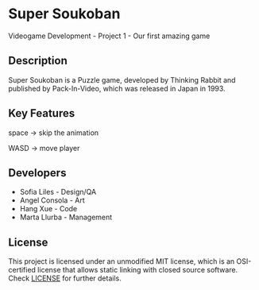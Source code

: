 # Super Soukoban
Videogame Development - Project 1 - Our first amazing game

## Description
Super Soukoban is a Puzzle game, developed by Thinking Rabbit and published by Pack-In-Video, which was released in Japan in 1993.

## Key Features
space -> skip the animation 

WASD -> move player
 
## Developers
 - Sofia Liles - Design/QA
 - Angel Consola - Art
 - Hang Xue - Code
 - Marta Llurba - Management

## License
This project is licensed under an unmodified MIT license, which is an OSI-certified license that allows static linking with closed source software. Check [LICENSE](LICENSE) for further details.
